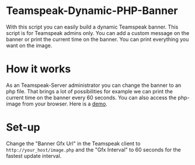 # Teamspeak-Dynamic-PHP-Banner
With this script you can easily build a dynamic Teamspeak banner. This script is for Teamspeak admins only. You can add a custom message on the banner or print the current time on the banner.
You can print everything you want on the image.

# How it works
As an Teamspeak-Server administrator you can change the banner to an php file. That brings a lot of possibilities for example we can print the current time on the banner every 60 seconds. You can also access the php-image from your browser. Here is a <a href="https://www.renort.net/github/image.php">demo</a>.

# Set-up

Change the "Banner Gfx Url" in the Teamspeak client to <code>http://your_host/image.php</code> and the "Gfx Interval" to 60 seconds for the fastest update interval.
